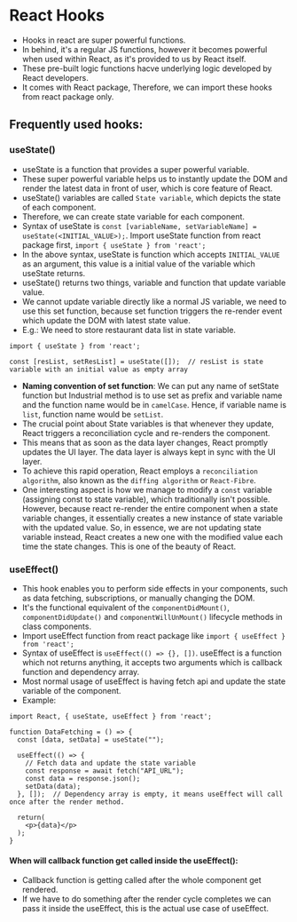# React Hooks
- Hooks in react are super powerful functions.
- In behind, it's a regular JS functions, however it becomes powerful when used within React, as it's provided to us by React itself.
- These pre-built logic functions hacve underlying logic developed by React developers.
- It comes with React package, Therefore, we can import these hooks from react package only.

## Frequently used hooks:
### useState()
- useState is a function that provides a super powerful variable.
- These super powerful variable helps us to instantly update the DOM and render the latest data in front of user, which is core feature of React.
- useState() variables are called `State variable`, which depicts the state of each component.
- Therefore, we can create state variable for each component.
- Syntax of useState is `const [variableName, setVariableName] = useState(<INITIAL_VALUE>);`. Import useState function from react package first, `import { useState } from 'react';`
- In the above syntax, useState is function which accepts `INITIAL_VALUE` as an argument, this value is a initial value of the variable which useState returns.
- useState() returns two things, variable and function that update variable value.
- We cannot update variable directly like a normal JS variable, we need to use this set function, because set function triggers the re-render event which update the DOM with latest state value.
- E.g.: We need to store restaurant data list in state variable.
```
import { useState } from 'react';

const [resList, setResList] = useState([]);  // resList is state variable with an initial value as empty array
```
- **Naming convention of set function**: We can put any name of setState function but Industrial method is to use set as prefix and variable name and the function name would be in `camelCase`. Hence, if variable name is `list`, function name would be `setList`.
-  The crucial point about State variables is that whenever they update, React triggers a reconciliation cycle and re-renders the component.
-  This means that as soon as the data layer changes, React promptly updates the UI layer. The data layer is always kept in sync with the UI layer.
-  To achieve this rapid operation, React employs a `reconciliation algorithm`, also known as the `diffing algorithm` or `React-Fibre`.
-  One interesting aspect is how we manage to modify a `const` variable (assigning const to state variable), which traditionally isn't possible. However, because react re-render the entire component when a state variable changes, it essentially creates a new instance of state variable with the updated value. So, in essence, we are not updating state variable instead, React creates a new one with the modified value each time the state changes. This is one of the beauty of React.


### useEffect()
- This hook enables you to perform side effects in your components, such as data fetching, subscriptions, or manually changing the DOM.
- It's the functional equivalent of the `componentDidMount()`, `componentDidUpdate()` and `componentWillUnMount()` lifecycle methods in class components.
- Import useEffect function from react package like `import { useEffect } from 'react';`
- Syntax of useEffect is `useEffect(() => {}, [])`. useEffect is a function which not returns anything, it accepts two arguments which is callback function and dependency array.
- Most normal usage of useEffect is having fetch api and update the state variable of the component.
- Example:
```
import React, { useState, useEffect } from 'react';

function DataFetching = () => {
  const [data, setData] = useState("");

  useEffect(() => {
    // Fetch data and update the state variable
    const response = await fetch("API_URL");
    const data = response.json();
    setData(data);
  }, []);  // Dependency array is empty, it means useEffect will call once after the render method.

  return(
    <p>{data}</p>
  );
}
```
#### When will callback function get called inside the useEffect():
- Callback function is getting called after the whole component get rendered.
- If we have to do something after the render cycle completes we can pass it inside the useEffect, this is the actual use case of useEffect.

